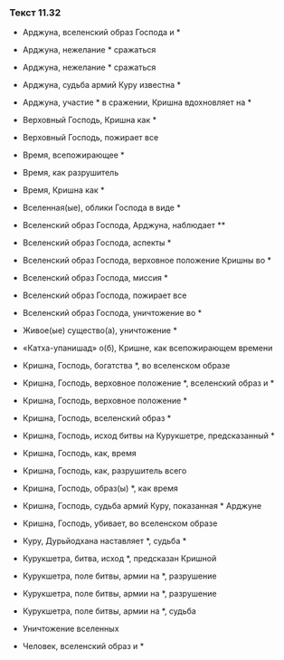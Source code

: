 ### Текст 11.32

- Арджуна, вселенский образ Господа и *

- Арджуна, нежелание * сражаться

- Арджуна, нежелание * сражаться

- Арджуна, судьба армий Куру известна *

- Арджуна, участие * в сражении, Кришна вдохновляет на *

- Верховный Господь, Кришна как *

- Верховный Господь, пожирает все

- Время, всепожирающее *

- Время, как разрушитель

- Время, Кришна как *

- Вселенная(ые), облики Господа в виде *

- Вселенский образ Господа, Арджуна, наблюдает **

- Вселенский образ Господа, аспекты *

- Вселенский образ Господа, верховное положение Кришны во *

- Вселенский образ Господа, миссия *

- Вселенский образ Господа, пожирает все

- Вселенский образ Господа, уничтожение во *

- Живое(ые) существо(а), уничтожение *

- «Катха-упанишад» о(б), Кришне, как всепожирающем времени

- Кришна, Господь, богатства *, во вселенском образе

- Кришна, Господь, верховное положение *, вселенский образ и *

- Кришна, Господь, верховное положение *

- Кришна, Господь, вселенский образ *

- Кришна, Господь, исход битвы на Курукшетре, предсказанный *

- Кришна, Господь, как, время

- Кришна, Господь, как, разрушитель всего

- Кришна, Господь, образ(ы) *, как время

- Кришна, Господь, судьба армий Куру, показанная * Арджуне

- Кришна, Господь, убивает, во вселенском образе

- Куру, Дурьйодхана наставляет *, судьба *

- Курукшетра, битва, исход *, предсказан Кришной

- Курукшетра, поле битвы, армии на *, разрушение

- Курукшетра, поле битвы, армии на *, разрушение

- Курукшетра, поле битвы, армии на *, судьба

- Уничтожение вселенных

- Человек, вселенский образ и *
	

